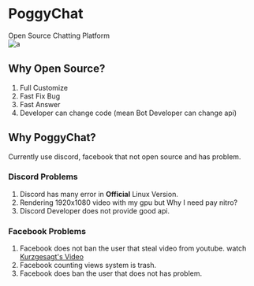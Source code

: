 
# PoggyChat

Open Source Chatting Platform  
![a](https://wakatime.com/badge/user/09162ab5-5193-456c-a9ac-2fb02b26b6f8/project/98620e42-b08e-46fa-b7da-5fe81a0179c6.svg)

## Why Open Source?

1. Full Customize
2. Fast Fix Bug
3. Fast Answer
4. Developer can change code (mean Bot Developer can change api)

## Why PoggyChat?

Currently use discord, facebook that not open source and has problem.

### Discord Problems

1. Discord has many error in **Official** Linux Version.
2. Rendering 1920x1080 video with my gpu but Why I need pay nitro?
3. Discord Developer does not provide good api.

### Facebook Problems

1. Facebook does not ban the user that steal video from youtube. watch [Kurzgesagt's Video](https://www.youtube.com/watch?v=t7tA3NNKF0Q)
2. Facebook counting views system is trash.
3. Facebook does ban the user that does not has problem.
